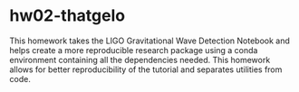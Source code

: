 # hw02-thatgelo
This homework takes the LIGO Gravitational Wave Detection Notebook and helps create a more reproducible research package using a conda environment containing all the dependencies needed. This homework allows for better reproducibility of the tutorial and separates utilities from code. 
